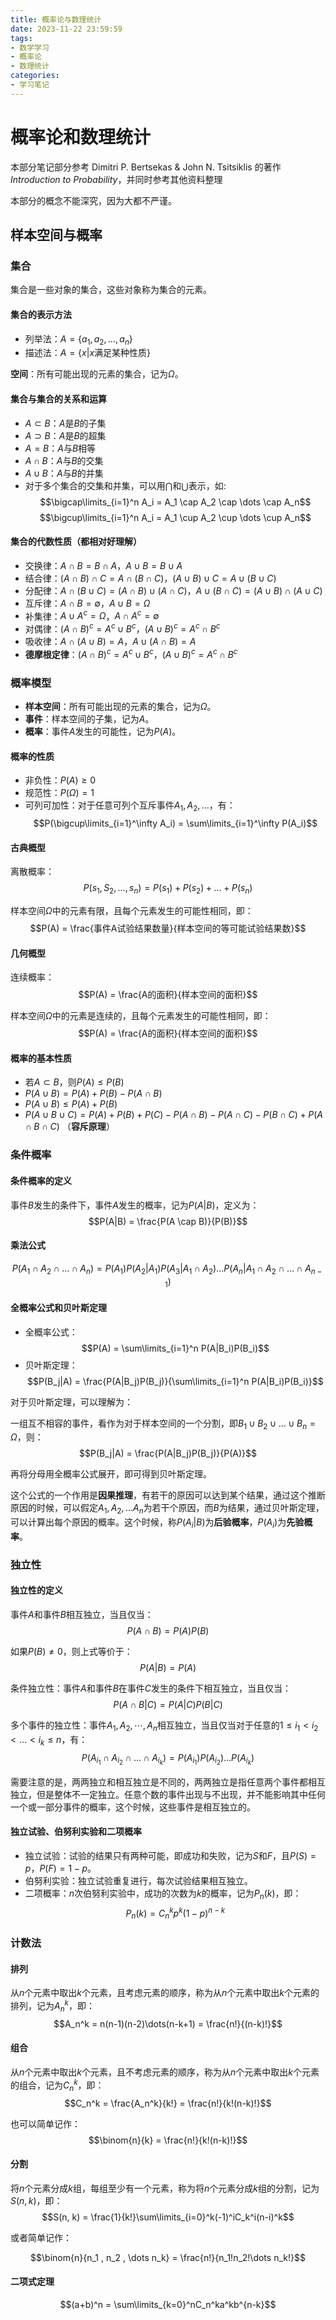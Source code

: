 ```yaml
---
title: 概率论与数理统计
date: 2023-11-22 23:59:59
tags:
- 数学学习
- 概率论
- 数理统计
categories:
- 学习笔记
---
```


# 概率论和数理统计

本部分笔记部分参考 Dimitri P. Bertsekas & John N. Tsitsiklis 的著作*Introduction to Probability*，并同时参考其他资料整理

本部分的概念不能深究，因为大都不严谨。

## 样本空间与概率

### 集合

集合是一些对象的集合，这些对象称为集合的元素。

#### 集合的表示方法

- 列举法：$A = \{a_1, a_2, \dots, a_n\}$
- 描述法：$A = \{x | x \text{满足某种性质}\}$

**空间**：所有可能出现的元素的集合，记为$\Omega$。

#### 集合与集合的关系和运算

- $A \subset B$：$A$是$B$的子集
- $A \supset B$：$A$是$B$的超集
- $A = B$：$A$与$B$相等
- $A \cap B$：$A$与$B$的交集
- $A \cup B$：$A$与$B$的并集
- 对于多个集合的交集和并集，可以用$\bigcap$和$\bigcup$表示，如:
  $$\bigcap\limits_{i=1}^n A_i = A_1 \cap A_2 \cap \dots \cap A_n$$
  $$\bigcup\limits_{i=1}^n A_i = A_1 \cup A_2 \cup \dots \cup A_n$$

#### 集合的代数性质（都相对好理解）

- 交换律：$A \cap B = B \cap A$，$A \cup B = B \cup A$
- 结合律：$(A \cap B) \cap C = A \cap (B \cap C)$，$(A \cup B) \cup C = A \cup (B \cup C)$
- 分配律：$A \cap (B \cup C) = (A \cap B) \cup (A \cap C)$，$A \cup (B \cap C) = (A \cup B) \cap (A \cup C)$
- 互斥律：$A \cap B = \emptyset$，$A \cup B = \Omega$
- 补集律：$A \cup A^c = \Omega$，$A \cap A^c = \emptyset$
- 对偶律：$(A \cap B)^c = A^c \cup B^c$，$(A \cup B)^c = A^c \cap B^c$
- 吸收律：$A \cap (A \cup B) = A$，$A \cup (A \cap B) = A$
- **德摩根定律**：$(A \cap B)^c = A^c \cup B^c$，$(A \cup B)^c = A^c \cap B^c$

### 概率模型

- **样本空间**：所有可能出现的元素的集合，记为$\Omega$。
- **事件**：样本空间的子集，记为$A$。
- **概率**：事件$A$发生的可能性，记为$P(A)$。

#### 概率的性质

- 非负性：$P(A) \geq 0$
- 规范性：$P(\Omega) = 1$
- 可列可加性：对于任意可列个互斥事件$A_1, A_2, \dots$，有：
  $$P(\bigcup\limits_{i=1}^\infty A_i) = \sum\limits_{i=1}^\infty P(A_i)$$

#### 古典概型

离散概率：$$P({s_1, S_2, \dots , s_n}) = P(s_1) + P(s_2) + \dots + P(s_n)$$

样本空间$\Omega$中的元素有限，且每个元素发生的可能性相同，即：
  $$P(A) = \frac{事件A试验结果数量}{样本空间的等可能试验结果数}$$

#### 几何概型

连续概率：$$P(A) = \frac{A的面积}{样本空间的面积}$$

样本空间$\Omega$中的元素是连续的，且每个元素发生的可能性相同，即：
  $$P(A) = \frac{A的面积}{样本空间的面积}$$

#### 概率的基本性质

- 若$A \subset B$，则$P(A) \leq P(B)$
- $P(A \cup B) = P(A) + P(B) - P(A \cap B)$
- $P(A \cup B) \leq P(A) + P(B)$
- $P(A \cup B \cup C) = P(A) + P(B) + P(C) - P(A \cap B) - P(A \cap C) - P(B \cap C) + P(A \cap B \cap C)$  （**容斥原理**）

### 条件概率

#### 条件概率的定义

事件$B$发生的条件下，事件$A$发生的概率，记为$P(A|B)$，定义为：
  $$P(A|B) = \frac{P(A \cap B)}{P(B)}$$

#### 乘法公式

$$P(A_1 \cap A_2 \cap \dots \cap A_n) = P(A_1)P(A_2|A_1)P(A_3|A_1 \cap A_2) \dots P(A_n|A_1 \cap A_2 \cap \dots \cap A_{n-1})$$

#### 全概率公式和贝叶斯定理

- 全概率公式：$$P(A) = \sum\limits_{i=1}^n P(A|B_i)P(B_i)$$
- 贝叶斯定理：$$P(B_j|A) = \frac{P(A|B_j)P(B_j)}{\sum\limits_{i=1}^n P(A|B_i)P(B_i)}$$

对于贝叶斯定理，可以理解为：

一组互不相容的事件，看作为对于样本空间的一个分割，即$B_1 \cup B_2 \cup \dots \cup B_n = \Omega$，则：
  $$P(B_j|A) = \frac{P(A|B_j)P(B_j)}{P(A)}$$

再将分母用全概率公式展开，即可得到贝叶斯定理。

这个公式的一个作用是**因果推理**，有若干的原因可以达到某个结果，通过这个推断原因的时候，可以假定$A_1, A_2, \dots A_n$为若干个原因，而$B$为结果，通过贝叶斯定理，可以计算出每个原因的概率。这个时候，称$P(A_i|B)$为**后验概率**，$P(A_i)$为**先验概率**。

### 独立性

#### 独立性的定义

事件$A$和事件$B$相互独立，当且仅当：
  $$P(A \cap B) = P(A)P(B)$$

如果$P(B) \neq 0$，则上式等价于：
  $$P(A|B) = P(A)$$

条件独立性：事件$A$和事件$B$在事件$C$发生的条件下相互独立，当且仅当：
  $$P(A \cap B|C) = P(A|C)P(B|C)$$

多个事件的独立性：事件$A_1, A_2, \cdots, A_n$相互独立，当且仅当对于任意的$1 \leq i_1 < i_2 < \dots < i_k \leq n$，有：
  $$P(A_{i_1} \cap A_{i_2} \cap \dots \cap A_{i_k}) = P(A_{i_1})P(A_{i_2}) \dots P(A_{i_k})$$

需要注意的是，两两独立和相互独立是不同的，两两独立是指任意两个事件都相互独立，但是整体不一定独立。任意个数的事件出现与不出现，并不能影响其中任何一个或一部分事件的概率，这个时候，这些事件是相互独立的。 <!--这个地方有点难表述-->

#### 独立试验、伯努利实验和二项概率

- 独立试验：试验的结果只有两种可能，即成功和失败，记为$S$和$F$，且$P(S) = p$，$P(F) = 1 - p$。
- 伯努利实验：独立试验重复进行，每次试验结果相互独立。
- 二项概率：$n$次伯努利实验中，成功的次数为$k$的概率，记为$P_n(k)$，即：
  $$P_n(k) = C_n^kp^k(1-p)^{n-k}$$

### 计数法

#### 排列

从$n$个元素中取出$k$个元素，且考虑元素的顺序，称为从$n$个元素中取出$k$个元素的排列，记为$A_n^k$，即：
  $$A_n^k = n(n-1)(n-2)\dots(n-k+1) = \frac{n!}{(n-k)!}$$

#### 组合

从$n$个元素中取出$k$个元素，且不考虑元素的顺序，称为从$n$个元素中取出$k$个元素的组合，记为$C_n^k$，即：
  $$C_n^k = \frac{A_n^k}{k!} = \frac{n!}{k!(n-k)!}$$

  也可以简单记作：
  $$\binom{n}{k} = \frac{n!}{k!(n-k)!}$$

#### 分割

将$n$个元素分成$k$组，每组至少有一个元素，称为将$n$个元素分成$k$组的分割，记为$S(n, k)$，即：
  $$S(n, k) = \frac{1}{k!}\sum\limits_{i=0}^k(-1)^iC_k^i(n-i)^k$$

  或者简单记作：

  $$\binom{n}{n_1 , n_2 , \dots n_k} = \frac{n!}{n_1!n_2!\dots n_k!}$$

#### 二项式定理

$$(a+b)^n = \sum\limits_{k=0}^nC_n^ka^kb^{n-k}$$
